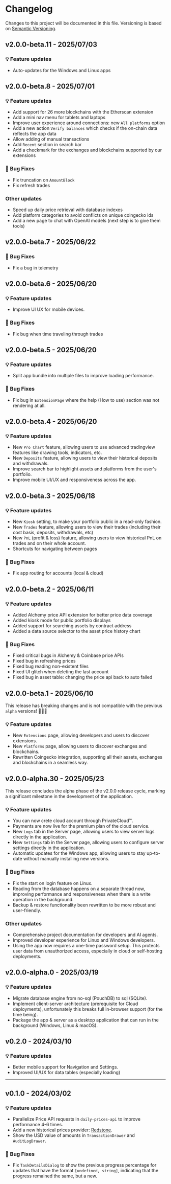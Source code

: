 # Changelog

Changes to this project will be documented in this file.
Versioning is based on [Semantic Versioning](https://semver.org/spec/v2.0.0.html).

## v2.0.0-beta.11 - 2025/07/03

### 💡 Feature updates

- Auto-updates for the Windows and Linux apps

## v2.0.0-beta.8 - 2025/07/01

### 💡 Feature updates

- Add support for 26 more blockchains with the Etherscan extension
- Add a mini nav menu for tablets and laptops
- Improve user experience around connections: new `All platforms` option
- Add a new action `Verify balances` which checks if the on-chain data reflects the app data
- Allow adding of manual transactions
- Add `Recent` section in search bar
- Add a checkmark for the exchanges and blockchains supported by our extensions

### 🐛 Bug Fixes

- Fix truncation on `AmountBlock`
- Fix refresh trades

### Other updates

- Speed up daily price retrieval with database indexes
- Add platform categories to avoid conflicts on unique coingecko ids
- Add a new page to chat with OpenAI models (next step is to give them tools)

## v2.0.0-beta.7 - 2025/06/22

### 🐛 Bug Fixes

- Fix a bug in telemetry

## v2.0.0-beta.6 - 2025/06/20

### 💡 Feature updates

- Improve UI UX for mobile devices.

### 🐛 Bug Fixes

- Fix bug when time traveling through trades

## v2.0.0-beta.5 - 2025/06/20

### 💡 Feature updates

- Split app bundle into multiple files to improve loading performance.

### 🐛 Bug Fixes

- Fix bug in `ExtensionPage` where the help (How to use) section was not rendering at all.

## v2.0.0-beta.4 - 2025/06/20

### 💡 Feature updates

- New `Pro Chart` feature, allowing users to use advanced tradingview features like drawing tools, indicators, etc.
- New `Deposits` feature, allowing users to view their historical deposits and withdrawals.
- Improve search bar to highlight assets and platforms from the user's portfolio.
- Improve mobile UI/UX and responsiveness across the app.

## v2.0.0-beta.3 - 2025/06/18

### 💡 Feature updates

- New `Kiosk` setting, to make your portfolio public in a read-only fashion.
- New `Trades` feature, allowing users to view their trades (including their cost basis, deposits, withdrawals, etc)
- New `PnL` (profit & loss) feature, allowing users to view historical PnL on trades and on their whole account.
- Shortcuts for navigating between pages

### 🐛 Bug Fixes

- Fix app routing for accounts (local & cloud)

## v2.0.0-beta.2 - 2025/06/11

### 💡 Feature updates

- Added Alchemy price API extension for better price data coverage
- Added kiosk mode for public portfolio displays
- Added support for searching assets by contract address
- Added a data source selector to the asset price history chart

### 🐛 Bug Fixes

- Fixed critical bugs in Alchemy & Coinbase price APIs
- Fixed bug in refreshing prices
- Fixed bug reading non-existent files
- Fixed UI glitch when deleting the last account
- Fixed bug in asset table: changing the price api back to auto failed

## v2.0.0-beta.1 - 2025/06/10

This release has breaking changes and is not compatible with the previous `alpha` versions! 🚨🚨🚨

### 💡 Feature updates

- New `Extensions` page, allowing developers and users to discover extensions.
- New `Platforms` page, allowing users to discover exchanges and blockchains.
- Rewritten Coingecko integration, supporting all their assets, exchanges and blockchains in a seamless way.

## v2.0.0-alpha.30 - 2025/05/23

This release concludes the alpha phase of the v2.0.0 release cycle, marking a significant milestone in the development of the application.

### 💡 Feature updates

- You can now crete cloud account through PrivateCloud™.
- Payments are now live for the premium plan of the cloud service.
- New `Logs` tab in the Server page, allowing users to view server logs directly in the application.
- New `Settings` tab in the Server page, allowing users to configure server settings directly in the application.
- Automatic updates for the Windows app, allowing users to stay up-to-date without manually installing new versions.

### 🐛 Bug Fixes

- Fix the start on login feature on Linux.
- Reading from the database happens on a separate thread now, improving performance and responsiveness when there is a write operation in the background.
- Backup & restore functionality been rewritten to be more robust and user-friendly.

### Other updates

- Comprehensive project documentation for developers and AI agents.
- Improved developer experience for Linux and Windows developers.
- Using the app now requires a one-time password setup. This protects user data from unauthorized access, especially in cloud or self-hosting deployments.

## v2.0.0-alpha.0 - 2025/03/19

### 💡 Feature updates

- Migrate database engine from no-sql (PouchDB) to sql (SQLite).
- Implement client-server architecture (prerequisite for Cloud deployments), unfortunately this breaks full in-browser support (for the time being).
- Package the app & server as a desktop application that can run in the background (Windows, Linux & macOS).

## v0.2.0 - 2024/03/10

### 💡 Feature updates

- Better mobile support for Navigation and Settings.
- Improved UI/UX for data tables (especially loading)

---

## v0.1.0 - 2024/03/02

### 💡 Feature updates

- Parallelize Price API requests in `daily-prices-api` to improve performance 4-6 times.
- Add a new historical prices provider: [Redstone](https://redstone.finance/).
- Show the USD value of amounts in `TransactionDrawer` and `AuditLogDrawer`.

### 🐛 Bug Fixes

- Fix `TaskDetailsDialog` to show the previous progress percentage for updates that have the format
`[undefined, string]`, indicating that the progress remained the same, but a new.
